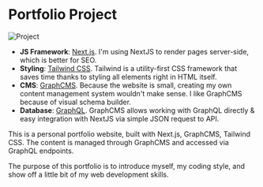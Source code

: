 # Portfolio Project

![Project](https://i.imgur.com/H4CCEGe.jpg)

* **JS Framework**: [Next.js](https://nextjs.org/). I'm using NextJS to render pages server-side, which is better for SEO.
* **Styling**: [Tailwind CSS](https://tailwindcss.com/). Tailwind is a utility-first CSS framework that saves time thanks to styling all elements right in HTML itself.
* **CMS**: [GraphCMS](https://graphcms.com/). Because the website is small, creating my own content management system wouldn't make sense. I like GraphCMS because of visual schema builder.
* **Database**: [GraphQL](https://graphql.org/).  GraphCMS allows working with GraphQL directly & easy integration with NextJS via simple JSON request to API.

This is a personal  portfolio website, built with Next.js, GraphCMS, Tailwind CSS. The content is managed through GraphCMS and accessed via GraphQL endpoints.

The purpose of this portfolio is to introduce myself, my coding style, and show off a little bit of my web development skills.
